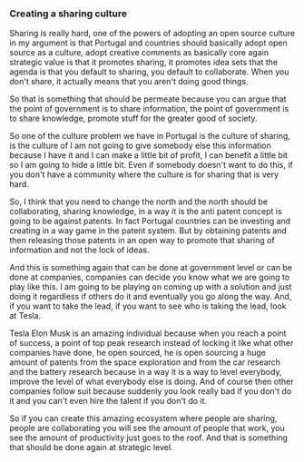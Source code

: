 ### Creating a sharing culture

Sharing is really hard, one of the powers of adopting an open source culture in my argument is that Portugal and countries should basically adopt open source as a culture, adopt creative comments as basically core again strategic value is that it promotes sharing, it promotes idea sets that the agenda is that you default to sharing, you default to collaborate. When you don't share, it actually means that you aren't doing good things.

So that is something that should be permeate because you can argue that the point of government is to share information, the point of government is to share knowledge, promote stuff for the greater good of society.

So one of the culture problem we have in Portugal is the culture of sharing, is the culture of I am not going to give somebody else this information because I have it and I can make a little bit of profit, I can benefit a little bit so I am going to hide a little bit. Even if somebody doesn't want to do this, if you don't have a community where the culture is for sharing that is very hard.

So, I think that you need to change the north and the north should be collaborating, sharing knowledge, in a way it is the anti patent concept is going to be against patents. In fact Portugal countries can be investing and creating in a way game in the patent system. But by obtaining patents and then releasing those patents in an open way to promote that sharing of information and not the lock of ideas.

And this is something again that can be done at government level or can be done at companies, companies can decide you know what we are going to play like this. I am going to be playing on coming up with a solution and just doing it regardless if others do it and eventually you go along the way. And, if you want to take the lead, if you want to see who is taking the lead, look at Tesla.

Tesla Elon Musk is an amazing individual because when you reach a point of success, a point of top peak research instead of locking it like what other companies have done, he open sourced, he is open sourcing a huge amount of patents from the space exploration and from the car research and the battery research because in a way it is a way to level everybody, improve the level of what everybody else is doing. And of course then other companies follow suit because suddenly you look really bad if you don't do it and you can't even hire the talent if you don't do it.

So if you can create this amazing ecosystem where people are sharing, people are collaborating you will see the amount of people that work, you see the amount of productivity just goes to the roof. And that is something that should be done again at strategic level.
